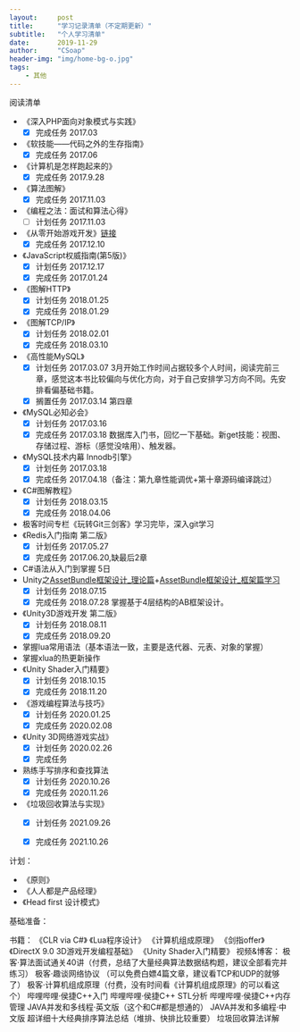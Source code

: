 ```yaml
---
layout:     post
title:      "学习记录清单（不定期更新）"
subtitle:   "个人学习清单"
date:       2019-11-29
author:     "CSoap"
header-img: "img/home-bg-o.jpg"
tags:
    - 其他
---
```


阅读清单
- 《深入PHP面向对象模式与实践》
	- [x] 完成任务	2017.03
-  《软技能——代码之外的生存指南》
	- [x] 完成任务	2017.06
- 《计算机是怎样跑起来的》
	- [x] 完成任务	2017.9.28
- 《算法图解》
	- [x] 完成任务	2017.11.03
- 《编程之法：面试和算法心得》
	- [ ] 计划任务	2017.11.03
- 《从零开始游戏开发》[链接](https://time.geekbang.org/column/intro/87)
	- [x] 完成任务	2017.12.10 
- 《JavaScript权威指南(第5版)》
	- [x] 计划任务	2017.12.17
	- [x]  完成任务	2017.01.24
- 《图解HTTP》
	- [x] 计划任务	2018.01.25
	- [x]  完成任务	2018.01.29
-  《图解TCP/IP》
    - [x] 计划任务	2018.02.01
    - [x] 完成任务  2018.03.10
-  《高性能MySQL》
    - [x] 计划任务	2017.03.07
    3月开始工作时间占据较多个人时间，阅读完前三章，感觉这本书比较偏向与优化方向，对于自己安排学习方向不同。先安排看偏基础书籍。
    - [x] 搁置任务	2017.03.14 第四章
 -  《MySQL必知必会》
	  - [x] 计划任务	2017.03.16
	  - [x] 完成任务    2017.03.18
	  数据库入门书，回忆一下基础。新get技能：视图、存储过程、游标（感觉没啥用）、触发器。
 - 《MySQL技术内幕 Innodb引擎》
 	- [x] 计划任务	2017.03.18
 	- [x] 完成任务   2017.04.18（备注：第九章性能调优+第十章源码编译跳过）
 -  《C#图解教程》
    - [x] 计划任务	2018.03.15
    - [X] 完成任务  2018.04.06

 - 极客时间专栏《玩转Git三剑客》学习完毕，深入git学习
 - 《Redis入门指南 第二版》
  	- [x] 计划任务	2017.05.27
 	- [x] 完成任务  2017.06.20,缺最后2章
 -  C#语法从入门到掌握 5日
 -  Unity之[AssetBundle框架设计_理论篇](http://edu.manew.com/course/422)+[AssetBundle框架设计_框架篇学习](http://edu.manew.com/course/429) 
  	- [x] 计划任务	2018.07.15
 	- [x] 完成任务  2018.07.28
 	掌握基于4层结构的AB框架设计。
 -  《Unity3D游戏开发 第二版》
    - [x] 计划任务	2018.08.11
    - [x] 完成任务   2018.09.20
 -  掌握lua常用语法（基本语法一致，主要是迭代器、元表、对象的掌握）
 -  掌握xlua的热更新操作
 -  《Unity Shader入门精要》
    - [x] 计划任务	2018.10.15
    - [x] 完成任务  2018.11.20
 -  《游戏编程算法与技巧》
    - [x] 计划任务  2020.01.25
    - [x] 完成任务  2020.02.08
 -  《Unity 3D网络游戏实战》
    - [x] 计划任务  2020.02.26
    - [x] 完成任务
- 熟练手写排序和查找算法
	- [x] 计划任务 2020.10.26
	- [x] 完成任务 2020.11.26
- 《垃圾回收算法与实现》
	- [x] 计划任务 2021.09.26
	- [x] 完成任务 2021.10.26


计划：
 - 《原则》
 - 《人人都是产品经理》
 - 《Head first 设计模式》

基础准备：

书籍：
《CLR via C#》
《Lua程序设计》
《计算机组成原理》
《剑指offer》
《DirectX 9.0 3D游戏开发编程基础》
《Unity Shader入门精要》
视频&博客：
极客·算法面试通关40讲（付费，总结了大量经典算法数据结构题，建议全部看完并练习）
极客·趣谈网络协议 （可以免费白嫖4篇文章，建议看TCP和UDP的就够了）
极客·计算机组成原理（付费，没有时间看《计算机组成原理》的可以看这个）
哔哩哔哩·侯捷C++入门
哔哩哔哩·侯捷C++ STL分析
哔哩哔哩·侯捷C++内存管理
JAVA并发和多线程·英文版（这个和C#都是想通的）
JAVA并发和多编程·中文版
超详细十大经典排序算法总结（堆排、快排比较重要）
垃圾回收算法详解
